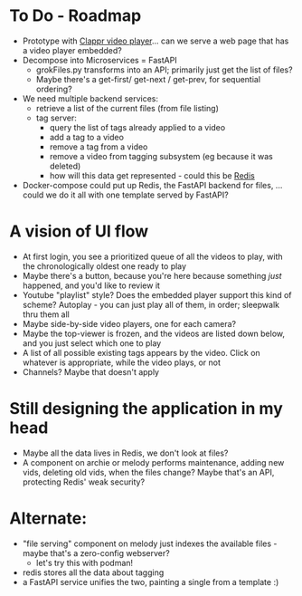 # To Do - Roadmap

* Prototype with [Clappr video player](https://github.com/clappr)... can we serve a web page that has a video player embedded? 
* Decompose into Microservices = FastAPI
    * grokFiles.py transforms into an API; primarily just get the list of files? 
    * Maybe there's a get-first/ get-next / get-prev, for sequential ordering?
* We need multiple backend services: 
    * retrieve a list of the current files (from file listing)
    * tag server: 
        * query the list of tags already applied to a video
        * add a tag to a video
        * remove a tag from a video
        * remove a video from tagging subsystem (eg because it was deleted)
        * how will this data get represented - could this be [Redis](https://realpython.com/python-redis/)
* Docker-compose could put up Redis, the FastAPI backend for files, ... could we do it all with one template served by FastAPI? 

# A vision of UI flow

* At first login, you see a prioritized queue of all the videos to play, with the chronologically oldest one ready to play
* Maybe there's a button, because you're here because something *just* happened, and you'd like to review it
* Youtube "playlist" style? Does the embedded player support this kind of scheme? Autoplay - you can just play all of them, in order; sleepwalk thru them all
* Maybe side-by-side video players, one for each camera? 
* Maybe the top-viewer is frozen, and the videos are listed down below, and you just select which one to play
* A list of all possible existing tags appears by the video. Click on whatever is appropriate, while the video plays, or not
* Channels? Maybe that doesn't apply
 
# Still designing the application in my head

* Maybe all the data lives in Redis, we don't look at files? 
* A component on archie or melody performs maintenance, adding new vids, deleting old vids, when the files change?  Maybe that's an API, protecting Redis' weak security?

# Alternate:

* "file serving" component on melody just indexes the available files - maybe that's a zero-config webserver? 
    * let's try this with podman!
* redis stores all the data about tagging
* a FastAPI service unifies the two, painting a single from a template :)
